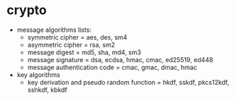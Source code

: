 # crypto
+ message algorithms lists:
    + symmetric cipher  = aes, des, sm4
    + asymmetric cipher = rsa, sm2
    + message digest    = md5, sha, md4, sm3
    + message signature = dsa, ecdsa, hmac, cmac, ed25519, ed448
    + message authentication code = cmac, gmac, dmac, hmac
+ key algorithms
    + key derivation and pseudo random function = hkdf, sskdf, pkcs12kdf, sshkdf, kbkdf


